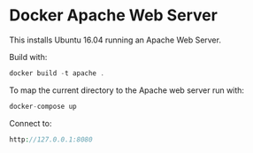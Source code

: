 Docker Apache Web Server
========================

This installs Ubuntu 16.04 running an Apache Web Server.

Build with:
```php
docker build -t apache .
```

To map the current directory to the Apache web server run with:
```php
docker-compose up
```

Connect to:
```php
http://127.0.0.1:8080
```
